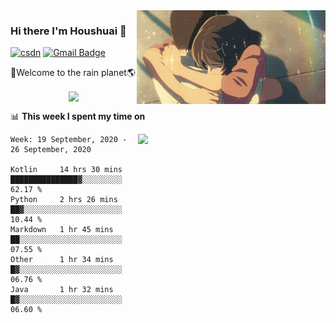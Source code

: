 <img  align='right' height="150" src="https://github.com/LikeRainDay/LikeRainDay/blob/master/pic/img_rain_1.gif?raw=true">



### Hi there I'm Houshuai :lemon:

[![csdn](https://img.shields.io/badge/-csdn-c14438?style=flat-square&logo=c&logoColor=white)](https://blog.csdn.net/qq_15807167)
[![Gmail Badge](https://img.shields.io/badge/-gmail-c14438?style=flat-square&logo=Gmail&logoColor=white&link=mailto:houshuai0816@gmail.com)](mailto:houshuai0816@gmail.com)

🚀Welcome to the rain planet🌎

<center>
<img align='center'  src="https://source.unsplash.com/random/1200x600">
</center>

📊 **This week I spent my time on**

<img align='right'   width="300" src="https://github-readme-stats.vercel.app/api?username=LikeRainDay&show_icons=true&title_color=fff&icon_color=79ff97&text_color=9f9f9f&bg_color=151515">

<!--START_SECTION:waka-->
```text
Week: 19 September, 2020 - 26 September, 2020

Kotlin     14 hrs 30 mins  ███████████████▓░░░░░░░░░   62.17 % 
Python     2 hrs 26 mins   ██▓░░░░░░░░░░░░░░░░░░░░░░   10.44 % 
Markdown   1 hr 45 mins    ██░░░░░░░░░░░░░░░░░░░░░░░   07.55 % 
Other      1 hr 34 mins    █▓░░░░░░░░░░░░░░░░░░░░░░░   06.76 % 
Java       1 hr 32 mins    █▓░░░░░░░░░░░░░░░░░░░░░░░   06.60 % 
```
<!--END_SECTION:waka-->
